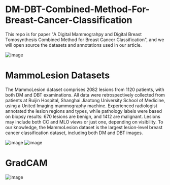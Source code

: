 # DM-DBT-Combined-Method-For-Breast-Cancer-Classification
This repo is for paper "A Digital Mammograhpy and Digital Breast Tomosynthesis Combined Method for Breast Cancer Classification", and we will open source the datasets and annotations used in our article.

![image](https://github.com/user-attachments/assets/678a49b4-329b-499c-be01-76d171000a84)

# MammoLesion Datasets
The MammoLesion dataset comprises 2082 lesions from 1120 patients, with both DM and DBT examinations. All data were retrospectively collected from patients at Ruijin Hospital, Shanghai Jiaotong University School of Medicine, using a United Imaging mammography machine. Experienced radiologist annotated the lesion regions and types, while pathology labels were based on biopsy results: 670 lesions are benign, and 1412 are malignant. Lesions may include both CC and MLO views or just one, depending on visibility. To our knowledge, the MammoLesion dataset is the largest lesion-level breast cancer classification dataset, including both DM and DBT images.

![image](https://github.com/user-attachments/assets/03657ec7-5eac-48d8-aa84-0db741f45352)
![image](https://github.com/user-attachments/assets/a827f2fa-30cf-4240-9779-8d3c47740c5d)

# GradCAM 
![image](https://github.com/user-attachments/assets/071fb8eb-f799-4543-87dd-ff7a4e24570c)
